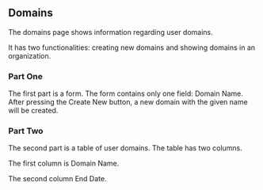 ## Domains

The domains page shows information regarding user domains.

It has two functionalities: creating new domains and showing domains in an organization.


### Part One

The first part is a form. 
The form contains only one field: Domain Name.
After pressing the Create New button, a new domain with the given name will be created.


### Part Two

The second part is a table of user domains.
The table has two columns.

The first column is Domain Name.

The second column End Date.